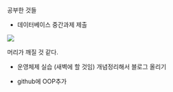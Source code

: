 공부한 것들
- 데이터베이스 중간과제 제출
<img src="https://img1.daumcdn.net/thumb/R1280x0/?scode=mtistory2&fname=https%3A%2F%2Fk.kakaocdn.net%2Fdn%2FDegRX%2FbtqDPZJ41uU%2FwfIM7ZGK5OAZkKPjnlBj4K%2Fimg.png"/>

머리가 깨질 것 같다.

- 운영체제 실습 (새벽에 할 것임)
개념정리해서 블로그 올리기

- github에 OOP추가
